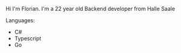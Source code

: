 Hi I'm Florian. I'm a 22 year old Backend developer from Halle Saale

Languages:
+ C#
+ Typescript
+ Go
